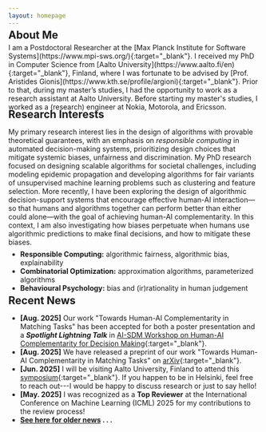 ```yaml
---
layout: homepage
---
```



<h2 style="margin-top: -0.5em; margin-bottom: 0.2em">About Me</h2>
I am a Postdoctoral Researcher at the [Max Planck Institute for Software Systems](https://www.mpi-sws.org/){:target="_blank"}. I received my PhD in Computer Science from [Aalto University](https://www.aalto.fi/en){:target="_blank"}, Finland, where I was fortunate to be advised by [Prof. Aristides Gionis](https://www.kth.se/profile/argioni){:target="_blank"}. Prior to that, during my master’s studies, I had the opportunity to work as a research assistant at Aalto University. Before starting my master's studies, I worked as a (research) engineer at Nokia, Motorola, and Ericsson.

<h2 style="margin-top: -0.3em; margin-bottom: 0.2em">Research Interests</h2>

My primary research interest lies in the design of algorithms with provable theoretical guarantees, with an emphasis on _responsible computing_ in automated decision-making systems, prioritizing design choices that mitigate systemic biases, unfairness and discrimination. My PhD research focused on designing scalable algorithms for societal challenges, including modeling epidemic propagation and developing algorithms for fair variants of unsupervised machine learning problems such as clustering and feature selection. More recently, I have been exploring the design of algorithmic decision-support systems that encourage effective human-AI interaction—so that humans and algorithms together can perform better than either could alone—with the goal of achieving human-AI complementarity. In this context, I am also investigating how biases perpetuate when humans use algorithmic predictions to make final decisions, and how to mitigate these biases. 

<div style="margin-top: -0.5em;"></div>

- **Responsible Computing:** algorithmic fairness, algorithmic bias, explainability
- **Combinatorial Optimization:** approximation algorithms, parameterized algorithms
- **Behavioural Psychology:** bias and (ir)rationality in human judgement


<h2 style="margin-top: -0.5em; margin-bottom: 0.2em">Recent News</h2>

- **[Aug. 2025]** Our work "Towards Human-AI Complementarity in Matching Tasks" has been accepted for both a poster presentation and a **_Spotlight Lightning Talk_** in [AI-SDM Workshop on Human-AI Complementarity for Decision Making](https://www.cmu.edu/ai-sdm/research/human-ai-workshop/index.html){:target="_blank"}.
- **[Aug. 2025]** We have released a preprint of our work "Towards Human-AI Complementarity in Matching Tasks" on [arXiv](https://arxiv.org/pdf/2508.13285){:target="_blank"}.
- **[Jun. 2025]** I will be visiting Aalto University, Finland to attend this [symposium](https://www.aalto.fi/en/events/professor-heikki-mannilas-65th-birthday-symposium){:target="_blank"}. If you happen to be in Helsinki, feel free to reach out---I would be happy to discuss research or just to say hello!
- **[May. 2025]** I was recognized as a **Top Reviewer** at the International Conference on Machine Learning (ICML) 2025 for my contributions to the review process!
- <strong>[See here for older news](/news/) . . .</strong>
